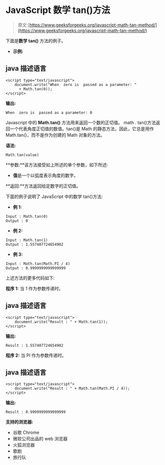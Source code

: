 # JavaScript 数学 tan()方法

> 原文:[https://www.geeksforgeeks.org/javascript-math-tan-method/](https://www.geeksforgeeks.org/javascript-math-tan-method/)

下面是**数学 tan()** 方法的例子。

*   **示例:**

## java 描述语言

```
<script type="text/javascript">
    document.write("When  zero is  passed as a parameter: "
      + Math.tan(0));
</script>
```

**输出:**

```
When  zero is  passed as a parameter: 0

```

Javascript 中的 **Math.tan()** 方法用来返回一个数的正切值。
math . tan()方法返回一个代表角度正切值的数值。tan()是 Math 的静态方法，因此，它总是用作 Math.tan()，而不是作为创建的 Math 对象的方法。

**语法:**

```
Math.tan(value)

```

**参数:**该方法接受如上所述的单个参数，如下所述:

*   **值**是一个以弧度表示角度的数字。

**返回:**方法返回给定数字的正切值。

下面的例子说明了 JavaScript 中的数学 tan()方法:

*   **例 1:**

```
Input : Math.tan(0)
Output : 0

```

*   **例 2:**

```
Input : Math.tan(1)
Output : 1.557407724654902

```

*   **例 3:**

```
Input : Math.tan(Math.PI / 4)
Output : 0.9999999999999999

```

上述方法的更多代码如下:

**程序 1:** 当 1 作为参数传递时。

## java 描述语言

```
<script type="text/javascript">
    document.write("Result : " + Math.tan(1));
</script>
```

**输出:**

```
Result : 1.557407724654902

```

**程序 2:** 当 PI 作为参数传递时。

## java 描述语言

```
<script type="text/javascript">
    document.write("Result : " + Math.tan(Math.PI / 4));
</script>
```

**输出:**

```
Result : 0.9999999999999999

```

**支持的浏览器:**

*   谷歌 Chrome
*   微软公司出品的 web 浏览器
*   火狐浏览器
*   歌剧
*   旅行队